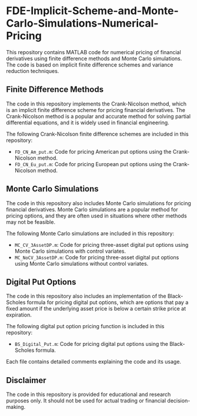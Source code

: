 # FDE-Implicit-Scheme-and-Monte-Carlo-Simulations-Numerical-Pricing

This repository contains MATLAB code for numerical pricing of financial derivatives using finite difference methods and Monte Carlo simulations. The code is based on implicit finite difference schemes and variance reduction techniques.

## Finite Difference Methods

The code in this repository implements the Crank-Nicolson method, which is an implicit finite difference scheme for pricing financial derivatives. The Crank-Nicolson method is a popular and accurate method for solving partial differential equations, and it is widely used in financial engineering.

The following Crank-Nicolson finite difference schemes are included in this repository:

- `FD_CN_Am_put.m`: Code for pricing American put options using the Crank-Nicolson method.
- `FD_CN_Eu_put.m`: Code for pricing European put options using the Crank-Nicolson method.

## Monte Carlo Simulations

The code in this repository also includes Monte Carlo simulations for pricing financial derivatives. Monte Carlo simulations are a popular method for pricing options, and they are often used in situations where other methods may not be feasible.

The following Monte Carlo simulations are included in this repository:

- `MC_CV_3AssetDP.m`: Code for pricing three-asset digital put options using Monte Carlo simulations with control variates.
- `MC_NoCV_3AssetDP.m`: Code for pricing three-asset digital put options using Monte Carlo simulations without control variates.

## Digital Put Options

The code in this repository also includes an implementation of the Black-Scholes formula for pricing digital put options, which are options that pay a fixed amount if the underlying asset price is below a certain strike price at expiration.

The following digital put option pricing function is included in this repository:

- `BS_Digital_Put.m`: Code for pricing digital put options using the Black-Scholes formula.

Each file contains detailed comments explaining the code and its usage.

## Disclaimer

The code in this repository is provided for educational and research purposes only. It should not be used for actual trading or financial decision-making.
